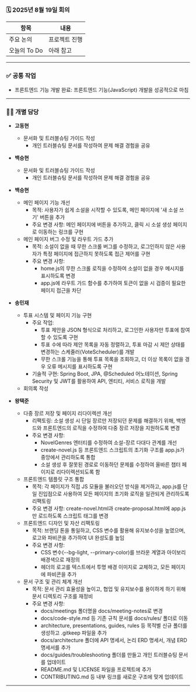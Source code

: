 ### 🗓️ 2025년 8월 19일 회의

| 항목            | 내용                                       |
|-----------------|--------------------------------------------|
| 주요 논의       | 프로젝트 진행 |
| 오늘의 To Do    | 아래 참고                                 |

---

### ✅ 공통 작업

- 프론트엔드 기능 개발 완료: 프론트엔드 기능(JavaScript) 개발을 성공적으로 마침

---

### 🧑‍💻 개별 담당
- **고동현**
    - 문서화 및 트러블슈팅 가이드 작성
      - 개인 트러블슈팅 문서를 작성하여 문제 해결 경험을 공유

- **백승현**
    - 문서화 및 트러블슈팅 가이드 작성
      - 개인 트러블슈팅 문서를 작성하여 문제 해결 경험을 공유


- **백승현**
  - 메인 페이지 기능 개선
    - 목적: 사용자가 쉽게 소설을 시작할 수 있도록, 메인 페이지에 '새 소설 쓰기' 버튼을 추가
    - 주요 변경 사항: 메인 페이지에 버튼을 추가하고, 클릭 시 소설 생성 페이지로 이동하는 링크를 구현
  - 메인 페이지 버그 수정 및 라우트 가드 추가
    - 목적: 소설이 없을 때 무한 스크롤 버그를 수정하고, 로그인하지 않은 사용자가 특정 페이지에 접근하지 못하도록 접근 제어를 구현
    - 주요 변경 사항: 
      - home.js의 무한 스크롤 로직을 수정하여 소설이 없을 경우 메시지를 표시하도록 변경
      - app.js에 라우트 가드 함수를 추가하여 토큰이 없을 시 검증이 필요한 페이지 접근을 차단

- **송민재**
  - 투표 시스템 및 페이지 기능 구현
    - 주요 작업:
      - 투표 제안을 JSON 형식으로 처리하고, 로그인한 사용자만 투표에 참여할 수 있도록 구현
      - 투표 수에 따라 제안 목록을 자동 정렬하고, 투표 마감 시 제안 상태를 변경하는 스케줄러(VoteScheduler)를 개발
      - 무한 스크롤 기능을 통해 투표 목록을 조회하고, 더 이상 목록이 없을 경우 오류 메시지를 표시하도록 구현
    - 기술적 구현: Spring Boot, JPA, @Scheduled 어노테이션, Spring Security 및 JWT를 활용하여 API, 엔티티, 서비스 로직을 개발
  - 회의록 작성

- **왕택준**
  - 다중 장르 저장 및 페이지 리다이렉션 개선
    - 리팩토링: 소설 생성 시 단일 장르만 저장되던 문제를 해결하기 위해, 백엔드와 프론트엔드의 로직을 수정하여 다중 장르 저장을 지원하도록 변경
    - 주요 변경 사항:
      - NovelGenres 엔터티를 수정하여 소설-장르 다대다 관계를 개선
      - create-novel.js 등 프론트엔드 스크립트의 초기화 구조를 app.js가 중앙에서 관리하도록 통합
      - 소설 생성 후 잘못된 경로로 이동하던 문제를 수정하여 올바른 챕터 페이지로 리다이렉션되도록 함
  - 프론트엔드 템플릿 구조 통합
    - 목적: 각 페이지가 직접 JS 모듈을 불러오던 방식을 제거하고, app.js를 단일 진입점으로 사용하여 모든 페이지의 초기화 로직을 일관되게 관리하도록 리팩토링
    - 주요 변경 사항: create-novel.html과 create-proposal.html에 app.js만 로드하도록 스크립트 태그를 변경
  - 프론트엔드 디자인 및 자산 리팩토링
    - 목적: 브랜딩 톤을 통일하고, CSS 변수를 활용해 유지보수성을 높였으며, 로고와 파비콘을 추가하여 UI 완성도를 높임
    - 주요 변경 사항:
      - CSS 변수(--bg-light, --primary-color)를 브라운 계열과 아이보리 배경색으로 재정의
      - 헤더의 로고를 텍스트에서 투명 배경 이미지로 교체하고, 모든 페이지에 파비콘을 추가
  - 문서 구조 및 관리 체계 개선
    - 목적: 문서 관리 효율성을 높이고, 협업 및 유지보수를 용이하게 하기 위해 문서 디렉토리 구조를 재정비
    - 주요 변경 사항:
      - docs/meetings 폴더명을 docs/meeting-notes로 변경
      - docs/code-style.md 등 기존 규칙 문서를 docs/rules/ 폴더로 이동
      - architecture, presentations, guides, rules 등 목적별 신규 폴더를 생성하고 .gitkeep 파일을 추가
      - docs/architecture 폴더에 API 명세서, 논리 ERD 명세서, 개념 ERD 명세서를 추가
      - docs/guides/troubleshooting 폴더를 만들고 개인 트러블슈팅 문서를 업데이트
      - README.md 및 LICENSE 파일을 프로젝트에 추가
      - CONTRIBUTING.md 등 내부 링크를 새로운 구조에 맞게 업데이트

---
